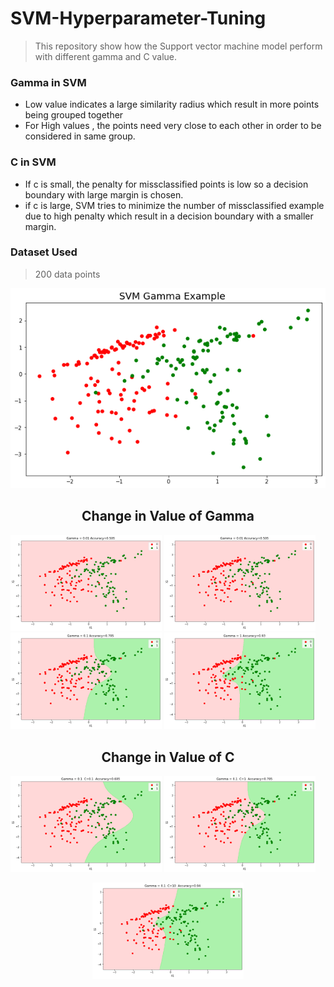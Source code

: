 # SVM-Hyperparameter-Tuning
> This repository show how the Support vector machine model perform with different gamma and C value.

### Gamma in SVM
- Low value indicates a large similarity radius which result in more points being grouped together
- For High values , the points need very close to each other in order to be considered in same group.

### C in SVM
- If c is small, the penalty for missclassified points is low so a decision boundary with large margin is chosen.
- if c is large, SVM tries to minimize the number of missclassified example due to high penalty which result in a decision boundary with a smaller margin.

### Dataset Used
> 200 data points
<p align="center"><img src="https://github.com/vedantgoswami/SVM-Hyperparameter-Tuning/blob/main/Images/download.png"> 
  
<p align="center" > 
  <h2 align="center"> Change in Value of Gamma </h2>
</p>

<p>
<img src="https://github.com/vedantgoswami/SVM-Hyperparameter-Tuning/blob/main/Images/download%20(1).png" width="48%">
<img src="https://github.com/vedantgoswami/SVM-Hyperparameter-Tuning/blob/main/Images/download%20(2).png" width="48%">
<img src="https://github.com/vedantgoswami/SVM-Hyperparameter-Tuning/blob/main/Images/download%20(3).png" width="48%">
<img src="https://github.com/vedantgoswami/SVM-Hyperparameter-Tuning/blob/main/Images/download%20(4).png" width="48%">
</p>

<p align="center" > 
  <h2 align="center"> Change in Value of C </h2>
 </p>
 
<p>
<img src="https://github.com/vedantgoswami/SVM-Hyperparameter-Tuning/blob/main/Images/download%20(5).png" width="48%">
<img src="https://github.com/vedantgoswami/SVM-Hyperparameter-Tuning/blob/main/Images/download%20(6).png" width="48%">
</p>
 
 <p align="center">
<img src="https://github.com/vedantgoswami/SVM-Hyperparameter-Tuning/blob/main/Images/download%20(7).png" width="48%">
</p>
 
